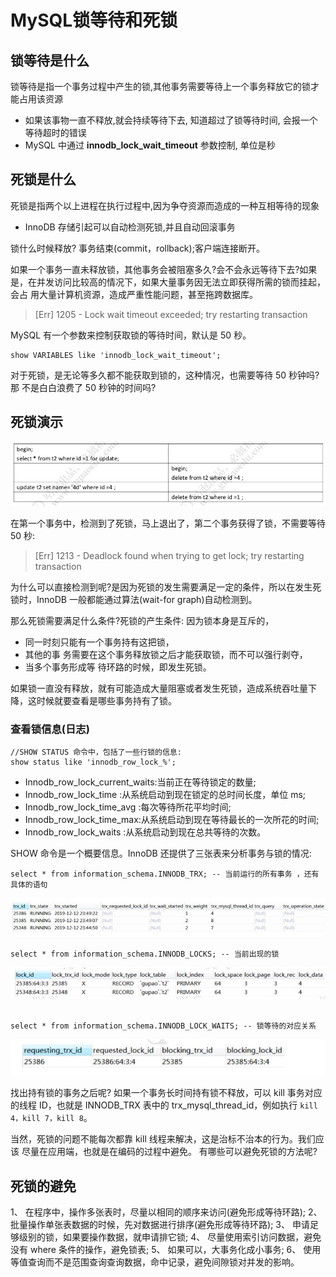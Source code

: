 # MySQL锁等待和死锁

## 锁等待是什么

锁等待是指一个事务过程中产生的锁,其他事务需要等待上一个事务释放它的锁才能占用该资源

- 如果该事物一直不释放,就会持续等待下去, 知道超过了锁等待时间, 会报一个等待超时的错误
- MySQL 中通过 **innodb_lock_wait_timeout** 参数控制, 单位是秒

## 死锁是什么

死锁是指两个以上进程在执行过程中,因为争夺资源而造成的一种互相等待的现象

- InnoDB 存储引起可以自动检测死锁,并且自动回滚事务

锁什么时候释放? 事务结束(commit，rollback);客户端连接断开。

如果一个事务一直未释放锁，其他事务会被阻塞多久?会不会永远等待下去?如果 是，在并发访问比较高的情况下，如果大量事务因无法立即获得所需的锁而挂起，会占 用大量计算机资源，造成严重性能问题，甚至拖跨数据库。

> [Err] 1205 - Lock wait timeout exceeded; try restarting transaction

MySQL 有一个参数来控制获取锁的等待时间，默认是 50 秒。

```
show VARIABLES like 'innodb_lock_wait_timeout';
```

对于死锁，是无论等多久都不能获取到锁的，这种情况，也需要等待 50 秒钟吗?那 不是白白浪费了 50 秒钟的时间吗?

## 死锁演示

![image-20200315170627101](assets/image-20200315170627101.png)

在第一个事务中，检测到了死锁，马上退出了，第二个事务获得了锁，不需要等待 50 秒:

> [Err] 1213 - Deadlock found when trying to get lock; try restarting transaction

为什么可以直接检测到呢?是因为死锁的发生需要满足一定的条件，所以在发生死 锁时，InnoDB 一般都能通过算法(wait-for graph)自动检测到。

 那么死锁需要满足什么条件?死锁的产生条件:
因为锁本身是互斥的，

- 同一时刻只能有一个事务持有这把锁，
- 其他的事 务需要在这个事务释放锁之后才能获取锁，而不可以强行剥夺，
- 当多个事务形成等 待环路的时候，即发生死锁。

如果锁一直没有释放，就有可能造成大量阻塞或者发生死锁，造成系统吞吐量下降，这时候就要查看是哪些事务持有了锁。

### 查看锁信息(日志)

```
//SHOW STATUS 命令中，包括了一些行锁的信息:
show status like 'innodb_row_lock_%';
```

- Innodb_row_lock_current_waits:当前正在等待锁定的数量; 
- Innodb_row_lock_time :从系统启动到现在锁定的总时间长度，单位 ms; 
- Innodb_row_lock_time_avg :每次等待所花平均时间;
-  Innodb_row_lock_time_max:从系统启动到现在等待最长的一次所花的时间; 
- Innodb_row_lock_waits :从系统启动到现在总共等待的次数。

SHOW 命令是一个概要信息。InnoDB 还提供了三张表来分析事务与锁的情况:

```
select * from information_schema.INNODB_TRX; -- 当前运行的所有事务 ，还有具体的语句
```

![image-20200315170921523](assets/image-20200315170921523.png)

```
select * from information_schema.INNODB_LOCKS; -- 当前出现的锁
```

![image-20200315170934354](assets/image-20200315170934354.png)

```

select * from information_schema.INNODB_LOCK_WAITS; -- 锁等待的对应关系
```

![image-20200315170951308](assets/image-20200315170951308.png)

找出持有锁的事务之后呢?
如果一个事务长时间持有锁不释放，可以 kill 事务对应的线程 ID，也就是 INNODB_TRX 表中的 trx_mysql_thread_id，例如执行 `kill 4，kill 7，kill 8`。

当然，死锁的问题不能每次都靠 kill 线程来解决，这是治标不治本的行为。我们应该 尽量在应用端，也就是在编码的过程中避免。
  有哪些可以避免死锁的方法呢?

## 死锁的避免

1、 在程序中，操作多张表时，尽量以相同的顺序来访问(避免形成等待环路);
2、 批量操作单张表数据的时候，先对数据进行排序(避免形成等待环路);
3、 申请足够级别的锁，如果要操作数据，就申请排它锁;
4、 尽量使用索引访问数据，避免没有 where 条件的操作，避免锁表;
5、 如果可以，大事务化成小事务;
6、 使用等值查询而不是范围查询查询数据，命中记录，避免间隙锁对并发的影响。